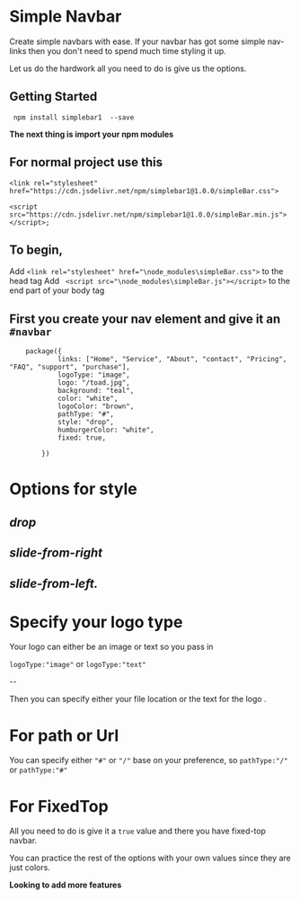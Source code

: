 # Simple Navbar 

Create simple navbars with ease. If your navbar has got some simple nav-links then you
don't need to spend much time styling it up.

Let us do the hardwork all you need to do is give us the options.

## Getting Started 

`` npm install simplebar1  --save``

**The next thing is import your npm modules**

## For normal project use this 
`<link rel="stylesheet" href="https://cdn.jsdelivr.net/npm/simplebar1@1.0.0/simpleBar.css">`


`<script src="https://cdn.jsdelivr.net/npm/simplebar1@1.0.0/simpleBar.min.js"></script>;`

## To begin,
Add `<link rel="stylesheet" href="\node_modules\simpleBar.css">` to the head tag
Add ` <script src="\node_modules\simpleBar.js"></script>` to the end part of your body tag

First you create your nav element and give it an  `#navbar`
--
````
    package({
            links: ["Home", "Service", "About", "contact", "Pricing", "FAQ", "support", "purchase"],
            logoType: "image",
            logo: "/toad.jpg",
            background: "teal",
            color: "white",
            logoColor: "brown",
            pathType: "#",
            style: "drop",
            humburgerColor: "white",
            fixed: true,

        })
````
# Options for style 

*drop*
--
*slide-from-right*
---
*slide-from-left.*
--



# Specify your logo type
Your logo can either be an image or text
so you pass in 

`logoType:"image"` or `logoType:"text"`

--

Then you can specify either your file location or the text for the logo .

# For path or Url
You can specify either `"#"` or `"/"` base on your preference, so ``pathType:"/"`` or `pathType:"#"`
            
# For FixedTop 
All you need to do is give it a `true` value and there you have fixed-top navbar.

You can practice the rest of the options with your own values since they are just colors.


**Looking to add more features**





